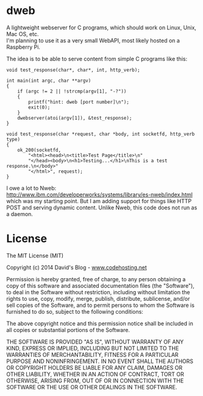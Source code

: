 dweb
====

A lightweight webserver for C programs, which should work on Linux, Unix, Mac OS, etc.  
I'm planning to use it as a very small WebAPI, most likely hosted on a Raspberry Pi.

The idea is to be able to serve content from simple C programs like this:
```
void test_response(char*, char*, int, http_verb);

int main(int argc, char **argv)
{
	if (argc != 2 || !strcmp(argv[1], "-?"))
	{
		printf("hint: dweb [port number]\n");
		exit(0);
	}
	dwebserver(atoi(argv[1]), &test_response);
}

void test_response(char *request, char *body, int socketfd, http_verb type)
{
	ok_200(socketfd,
		"<html><head>\n<title>Test Page</title>\n"
		"</head><body>\n<h1>Testing...</h1>\nThis is a test response.\n</body>"
		"</html>", request);
}
```
I owe a lot to Nweb: http://www.ibm.com/developerworks/systems/library/es-nweb/index.html 
which was my starting point.  But I am adding support for things like HTTP POST and 
serving dynamic content.  Unlike Nweb, this code does not run as a daemon.


License
=======

The MIT License (MIT)

Copyright (c) 2014 David's Blog - www.codehosting.net

Permission is hereby granted, free of charge, to any person obtaining a copy of
this software and associated documentation files (the "Software"), to deal in
the Software without restriction, including without limitation the rights to
use, copy, modify, merge, publish, distribute, sublicense, and/or sell copies of
the Software, and to permit persons to whom the Software is furnished to do so,
subject to the following conditions:

The above copyright notice and this permission notice shall be included in all
copies or substantial portions of the Software.

THE SOFTWARE IS PROVIDED "AS IS", WITHOUT WARRANTY OF ANY KIND, EXPRESS OR
IMPLIED, INCLUDING BUT NOT LIMITED TO THE WARRANTIES OF MERCHANTABILITY, FITNESS
FOR A PARTICULAR PURPOSE AND NONINFRINGEMENT. IN NO EVENT SHALL THE AUTHORS OR
COPYRIGHT HOLDERS BE LIABLE FOR ANY CLAIM, DAMAGES OR OTHER LIABILITY, WHETHER
IN AN ACTION OF CONTRACT, TORT OR OTHERWISE, ARISING FROM, OUT OF OR IN
CONNECTION WITH THE SOFTWARE OR THE USE OR OTHER DEALINGS IN THE SOFTWARE.
